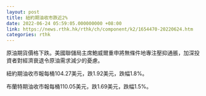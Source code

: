 ```yaml
---
layout: post
title: 紐約期油收市跌近2%
date: 2022-06-24 05:59:05.000000000 +08:00
link: https://news.rthk.hk/rthk/ch/component/k2/1654470-20220624.htm
categories: rthk
---
```


原油期貨價格下跌。美國聯儲局主席鮑威爾重申將無條件地專注壓抑通脹，加深投資者對經濟衰退令原油需求減少的憂慮。

紐約期油收市報每桶104.27美元，跌1.92美元，跌幅1.8%。

布蘭特期油收市報每桶110.05美元，跌1.69美元，跌幅1.5%。
